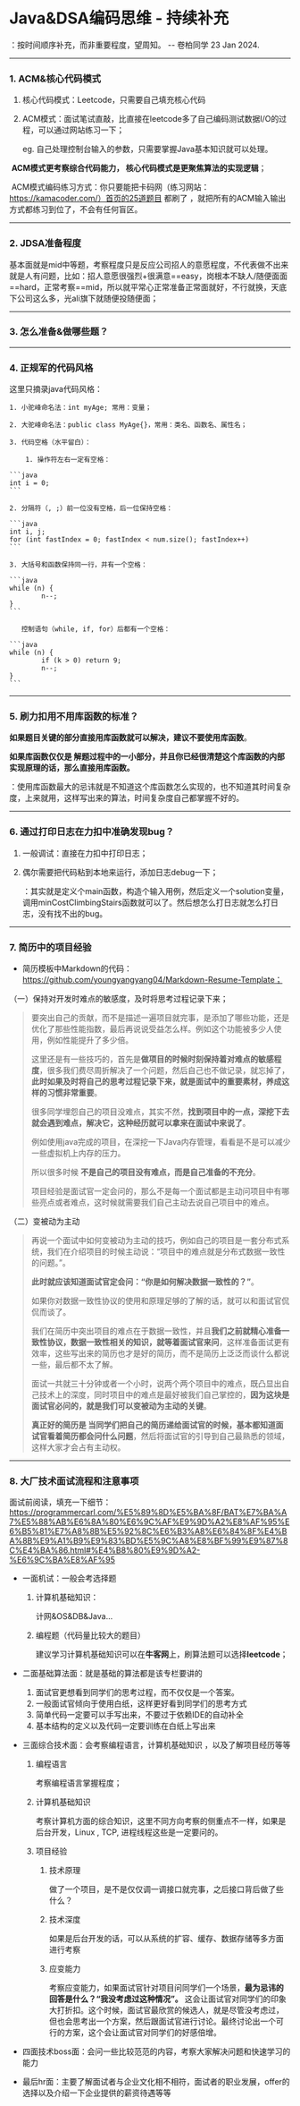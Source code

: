 

# Java&DSA编码思维 - 持续补充

：按时间顺序补充，而非重要程度，望周知。 -- 卷柏同学 23 Jan 2024.

------

### 1. ACM&核心代码模式

1. 核心代码模式：Leetcode，只需要自己填充核心代码

2. ACM模式：面试笔试直敲，比直接在leetcode多了自己编码测试数据I/O的过程，可以通过网站练习一下；

   eg. 自己处理控制台输入的参数，只需要掌握Java基本知识就可以处理。

​	**ACM模式更考察综合代码能力， 核心代码模式是更聚焦算法的实现逻辑**；

​	ACM模式编码练习方式：你只要能把卡码网（练习网站：https://kamacoder.com/）首页的25道题目 都刷了 ，就把所有的ACM输入输出方式都练习到位了，不会有任何盲区。

------

### 2. JDSA准备程度

基本面就是mid中等题，考察程度只是反应公司招人的意愿程度，不代表做不出来就是人有问题，比如：招人意愿很强烈+很满意==easy，岗根本不缺人/随便面面==hard，正常考察==mid，所以就平常心正常准备正常面就好，不行就换，天底下公司这么多，光ali旗下就随便投随便面；

------

### 3. 怎么准备&做哪些题？

------

### 4. 正规军的代码风格

这里只摘录java代码风格：

	1. 小驼峰命名法：int myAge; 常用：变量；
	
	2. 大驼峰命名法：public class MyAge{}，常用：类名、函数名、属性名；
	
	3. 代码空格（水平留白）：
	
		1. 操作符左右一定有空格： 
	
	```java
	int i = 0;
	```
	
	2. 分隔符（, ;）前一位没有空格，后一位保持空格：
	
	```java
	int i, j;
	for (int fastIndex = 0; fastIndex < num.size(); fastIndex++)
	```
	
	3. 大括号和函数保持同一行，并有一个空格：
	
	```java
	while (n) {
			n--;
	}
	```
	
	​	控制语句（while, if, for）后都有一个空格：
	
	```java
	while (n) {
			if (k > 0) return 9;
			n--;
	}
	```

------

### 5. 刷力扣用不用库函数的标准？

**如果题目关键的部分直接用库函数就可以解决，建议不要使用库函数**。

**如果库函数仅仅是 解题过程中的一小部分，并且你已经很清楚这个库函数的内部实现原理的话，那么直接用库函数。**

：使用库函数最大的忌讳就是不知道这个库函数怎么实现的，也不知道其时间复杂度，上来就用，这样写出来的算法，时间复杂度自己都掌握不好的。

------

### 6. 通过打印日志在力扣中准确发现bug？

1. 一般调试：直接在力扣中打印日志；

2. 偶尔需要把代码粘到本地来运行，添加日志debug一下；

   ：其实就是定义个main函数，构造个输入用例，然后定义一个solution变量，调用minCostClimbingStairs函数就可以了。然后想怎么打日志就怎么打日志，没有找不出的bug。

------

### 7. 简历中的项目经验	

- 简历模板中Markdown的代码：https://github.com/youngyangyang04/Markdown-Resume-Template；

（一）保持对开发时难点的敏感度，及时将思考过程记录下来；

> 要突出自己的贡献，而不是描述一遍项目就完事，是添加了哪些功能，还是优化了那些性能指数，最后再说说受益怎么样。例如这个功能被多少人使用，例如性能提升了多少倍。
>
> 这里还是有一些技巧的，首先是**做项目的时候时刻保持着对难点的敏感程度**，很多我们费尽周折解决了一个问题，然后自己也不做记录，就忘掉了，**此时如果及时将自己的思考过程记录下来，就是面试中的重要素材，养成这样的习惯非常重要**。
>
> 很多同学埋怨自己的项目没难点，其实不然，**找到项目中的一点，深挖下去就会遇到难点，解决它，这种经历就可以拿来在面试中来说了**。
>
> 例如使用java完成的项目，在深挖一下Java内存管理，看看是不是可以减少一些虚拟机上内存的压力。
>
> 所以很多时候 **不是自己的项目没有难点，而是自己准备的不充分**。
>
> 项目经验是面试官一定会问的，那么不是每一个面试都是主动问项目中有哪些亮点或者难点，这时候就需要我们自己主动去说自己项目中的难点。

（二）变被动为主动

> 再说一个面试中如何变被动为主动的技巧，例如自己的项目是一套分布式系统，我们在介绍项目的时候主动说：“项目中的难点就是分布式数据一致性的问题。”。
>
> **此时就应该知道面试官定会问：“你是如何解决数据一致性的？”**。
>
> 如果你对数据一致性协议的使用和原理足够的了解的话，就可以和面试官侃侃而谈了。
>
> 我们在简历中突出项目的难点在于数据一致性，并且**我们之前就精心准备一致性协议，数据一致性相关的知识，就等着面试官来问**，这样准备面试更有效率，这些写出来的简历也才是好的简历，而不是简历上泛泛而谈什么都说一些，最后都不太了解。
>
> 面试一共就三十分钟或者一个小时，说两个两个项目中的难点，既凸显出自己技术上的深度，同时项目中的难点是最好被我们自己掌控的，**因为这块是面试官必问的，就是我们可以变被动为主动的关键**。
>
> **真正好的简历是 当同学们把自己的简历递给面试官的时候，基本都知道面试官看着简历都会问什么问题**，然后将面试官的引导到自己最熟悉的领域，这样大家才会占有主动权。

------

### 8. 大厂技术面试流程和注意事项

面试前阅读，填充一下细节：https://programmercarl.com/%E5%89%8D%E5%BA%8F/BAT%E7%BA%A7%E5%88%AB%E6%8A%80%E6%9C%AF%E9%9D%A2%E8%AF%95%E6%B5%81%E7%A8%8B%E5%92%8C%E6%B3%A8%E6%84%8F%E4%BA%8B%E9%A1%B9%E9%83%BD%E5%9C%A8%E8%BF%99%E9%87%8C%E4%BA%86.html#%E4%B8%80%E9%9D%A2-%E6%9C%BA%E8%AF%95

- 一面机试：一般会考选择题

  1. 计算机基础知识：

     计网&OS&DB&Java...

  2. 编程题（代码量比较大的题目）

     建议学习计算机基础知识可以在**牛客网**上，刷算法题可以选择**leetcode**；

- 二面基础算法面：就是基础的算法都是该专栏要讲的

  1. 面试官更想看到同学们的思考过程，而不仅仅是一个答案。
  2. 一般面试官倾向于使用白纸，这样更好看到同学们的思考方式
  3. 简单代码一定要可以手写出来，不要过于依赖IDE的自动补全
  4. 基本结构的定义以及代码一定要训练在白纸上写出来

- 三面综合技术面：会考察编程语言，计算机基础知识 ，以及了解项目经历等等

  1. 编程语言

     考察编程语言掌握程度；

  2. 计算机基础知识

     考察计算机方面的综合知识，这里不同方向考察的侧重点不一样，如果是后台开发，Linux , TCP, 进程线程这些是一定要问的。

  3. 项目经验

     1. 技术原理

        ​	做了一个项目，是不是仅仅调一调接口就完事，之后接口背后做了些什么？

     2. 技术深度

        ​	如果是后台开发的话，可以从系统的扩容、缓存、数据存储等多方面进行考察

     3. 应变能力

        ​	考察应变能力，如果面试官针对项目问同学们一个场景，**最为忌讳的回答是什么？“我没考虑过这种情况”。** 这会让面试官对同学们的印象大打折扣。这个时候，面试官最欣赏的候选人，就是尽管没考虑过，但也会思考出一个方案，然后跟面试官进行讨论。最终讨论出一个可行的方案，这个会让面试官对同学们的好感倍增。	

- 四面技术boss面：会问一些比较范范的内容，考察大家解决问题和快速学习的能力

- 最后hr面：主要了解面试者与企业文化相不相符，面试者的职业发展，offer的选择以及介绍一下企业提供的薪资待遇等等















































